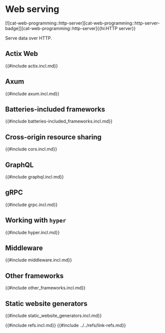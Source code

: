 # Web serving

[![cat-web-programming::http-server][cat-web-programming::http-server-badge]][cat-web-programming::http-server]{{hi:HTTP server}}

Serve data over HTTP.

## Actix Web

{{#include actix.incl.md}}

## Axum

{{#include axum.incl.md}}

## Batteries-included frameworks

{{#include batteries-included_frameworks.incl.md}}

## Cross-origin resource sharing

{{#include cors.incl.md}}

## GraphQL

{{#include graphql.incl.md}}

## gRPC

{{#include grpc.incl.md}}

## Working with `hyper`

{{#include hyper.incl.md}}

## Middleware

{{#include middleware.incl.md}}

## Other frameworks

{{#include other_frameworks.incl.md}}

## Static website generators

{{#include static_website_generators.incl.md}}

{{#include refs.incl.md}}
{{#include ../../refs/link-refs.md}}

<div class="hidden">
</div>
